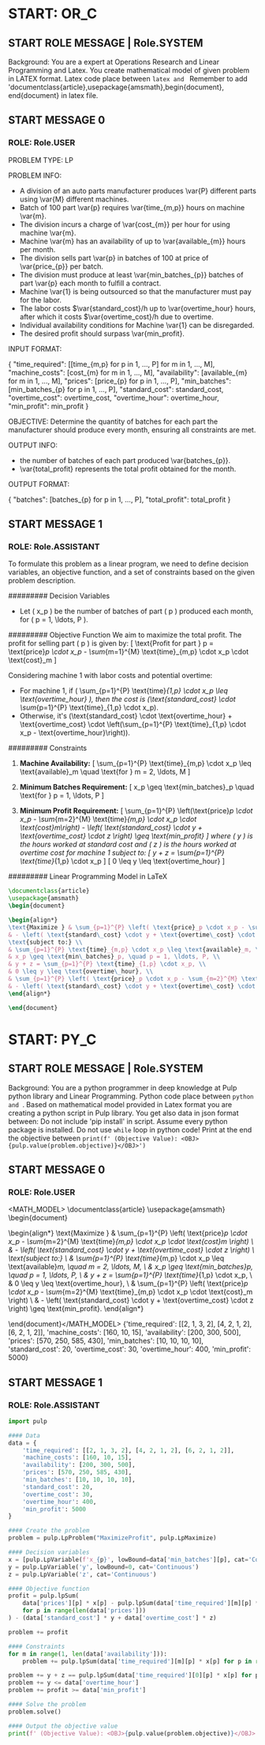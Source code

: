 # START: OR_C 
## START ROLE MESSAGE | Role.SYSTEM 
Background: You are a expert at Operations Research and Linear Programming and Latex. You create mathematical model of given problem in LATEX format. Latex code place between ```latex and ``` Remember to add 'documentclass{article},usepackage{amsmath},begin{document}, end{document} in latex file. 
## START MESSAGE 0 
### ROLE: Role.USER
<DESCRIPTION>
PROBLEM TYPE: LP

PROBLEM INFO:

- A division of an auto parts manufacturer produces \var{P} different parts using \var{M} different machines.
- Batch of 100 part \var{p} requires \var{time_{m,p}} hours on machine \var{m}.
- The division incurs a charge of \var{cost_{m}} per hour for using machine \var{m}.
- Machine \var{m} has an availability of up to \var{available_{m}} hours per month.
- The division sells part \var{p} in batches of 100 at price of \var{price_{p}} per batch.
- The division must produce at least \var{min_batches_{p}} batches of part \var{p} each month to fulfill a contract.
- Machine \var{1} is being outsourced so that the manufacturer must pay for the labor.
- The labor costs $\var{standard_cost}/h up to \var{overtime_hour} hours, after which it costs $\var{overtime_cost}/h due to overtime.
- Individual availability conditions for Machine \var{1} can be disregarded.
- The desired profit should surpass \var{min_profit}.

INPUT FORMAT: 

{
    "time_required": [[time_{m,p} for p in 1, ..., P] for m in 1, ..., M],
    "machine_costs": [cost_{m} for m in 1, ..., M],
    "availability": [available_{m} for m in 1, ..., M],
    "prices": [price_{p} for p in 1, ..., P],
    "min_batches": [min_batches_{p} for p in 1, ..., P],
    "standard_cost": standard_cost,
    "overtime_cost": overtime_cost,
    "overtime_hour": overtime_hour,
    "min_profit": min_profit
}

OBJECTIVE: Determine the quantity of batches for each part the manufacturer should produce every month, ensuring all constraints are met.

OUTPUT INFO:

- the number of batches of each part produced \var{batches_{p}}.
- \var{total_profit} represents the total profit obtained for the month.

OUTPUT FORMAT:

{
    "batches": [batches_{p} for p in 1, ..., P],
    "total_profit": total_profit
}
</DESCRIPTION>


## START MESSAGE 1 
### ROLE: Role.ASSISTANT
To formulate this problem as a linear program, we need to define decision variables, an objective function, and a set of constraints based on the given problem description.

######### Decision Variables
- Let \( x_p \) be the number of batches of part \( p \) produced each month, for \( p = 1, \ldots, P \).

######### Objective Function
We aim to maximize the total profit. The profit for selling part \( p \) is given by:
\[
\text{Profit for part } p = \text{price}_p \cdot x_p - \sum_{m=1}^{M} \text{time}_{m,p} \cdot x_p \cdot \text{cost}_m
\]

Considering machine 1 with labor costs and potential overtime:
- For machine 1, if \( \sum_{p=1}^{P} \text{time}_{1,p} \cdot x_p \leq \text{overtime\_hour} \), then the cost is \(\text{standard\_cost} \cdot \sum_{p=1}^{P} \text{time}_{1,p} \cdot x_p\).
- Otherwise, it's \(\text{standard\_cost} \cdot \text{overtime\_hour} + \text{overtime\_cost} \cdot \left(\sum_{p=1}^{P} \text{time}_{1,p} \cdot x_p - \text{overtime\_hour}\right)\).

######### Constraints
1. **Machine Availability:**
   \[
   \sum_{p=1}^{P} \text{time}_{m,p} \cdot x_p \leq \text{available}_m \quad \text{for } m = 2, \ldots, M
   \]

2. **Minimum Batches Requirement:**
   \[
   x_p \geq \text{min\_batches}_p \quad \text{for } p = 1, \ldots, P
   \]

3. **Minimum Profit Requirement:**
   \[
   \sum_{p=1}^{P} \left(\text{price}_p \cdot x_p - \sum_{m=2}^{M} \text{time}_{m,p} \cdot x_p \cdot \text{cost}_m\right) - \left( \text{standard\_cost} \cdot y + \text{overtime\_cost} \cdot z \right) \geq \text{min\_profit}
   \]
   where \( y \) is the hours worked at standard cost and \( z \) is the hours worked at overtime cost for machine 1 subject to:
   \[
   y + z = \sum_{p=1}^{P} \text{time}_{1,p} \cdot x_p
   \]
   \[
   0 \leq y \leq \text{overtime\_hour}
   \]

######### Linear Programming Model in LaTeX
```latex
\documentclass{article}
\usepackage{amsmath}
\begin{document}

\begin{align*}
\text{Maximize } & \sum_{p=1}^{P} \left( \text{price}_p \cdot x_p - \sum_{m=2}^{M} \text{time}_{m,p} \cdot x_p \cdot \text{cost}_m \right) \\
& - \left( \text{standard\_cost} \cdot y + \text{overtime\_cost} \cdot z \right) \\
\text{subject to:} \\
& \sum_{p=1}^{P} \text{time}_{m,p} \cdot x_p \leq \text{available}_m, \quad m = 2, \ldots, M, \\
& x_p \geq \text{min\_batches}_p, \quad p = 1, \ldots, P, \\
& y + z = \sum_{p=1}^{P} \text{time}_{1,p} \cdot x_p, \\
& 0 \leq y \leq \text{overtime\_hour}, \\
& \sum_{p=1}^{P} \left( \text{price}_p \cdot x_p - \sum_{m=2}^{M} \text{time}_{m,p} \cdot x_p \cdot \text{cost}_m \right) \\
& - \left( \text{standard\_cost} \cdot y + \text{overtime\_cost} \cdot z \right) \geq \text{min\_profit}.
\end{align*}

\end{document}
```

# START: PY_C 
## START ROLE MESSAGE | Role.SYSTEM 
Background: You are a python programmer in deep knowledge at Pulp python library and Linear Programming. Python code place between ```python and ```. Based on mathematical model provided in Latex format you are creating a python script in Pulp library. You get also data in json format between: <DATA></DATA> Do not include 'pip install' in script. Assume every python package is installed. Do not use `while` loop in python code! Print at the end the objective between <OBJ></OBJ> `print(f' (Objective Value): <OBJ>{pulp.value(problem.objective)}</OBJ>')` 
## START MESSAGE 0 
### ROLE: Role.USER
<MATH_MODEL>
\documentclass{article}
\usepackage{amsmath}
\begin{document}

\begin{align*}
\text{Maximize } & \sum_{p=1}^{P} \left( \text{price}_p \cdot x_p - \sum_{m=2}^{M} \text{time}_{m,p} \cdot x_p \cdot \text{cost}_m \right) \\
& - \left( \text{standard\_cost} \cdot y + \text{overtime\_cost} \cdot z \right) \\
\text{subject to:} \\
& \sum_{p=1}^{P} \text{time}_{m,p} \cdot x_p \leq \text{available}_m, \quad m = 2, \ldots, M, \\
& x_p \geq \text{min\_batches}_p, \quad p = 1, \ldots, P, \\
& y + z = \sum_{p=1}^{P} \text{time}_{1,p} \cdot x_p, \\
& 0 \leq y \leq \text{overtime\_hour}, \\
& \sum_{p=1}^{P} \left( \text{price}_p \cdot x_p - \sum_{m=2}^{M} \text{time}_{m,p} \cdot x_p \cdot \text{cost}_m \right) \\
& - \left( \text{standard\_cost} \cdot y + \text{overtime\_cost} \cdot z \right) \geq \text{min\_profit}.
\end{align*}

\end{document}</MATH_MODEL>
<DATA>
{'time_required': [[2, 1, 3, 2], [4, 2, 1, 2], [6, 2, 1, 2]], 'machine_costs': [160, 10, 15], 'availability': [200, 300, 500], 'prices': [570, 250, 585, 430], 'min_batches': [10, 10, 10, 10], 'standard_cost': 20, 'overtime_cost': 30, 'overtime_hour': 400, 'min_profit': 5000}</DATA>


## START MESSAGE 1 
### ROLE: Role.ASSISTANT
```python
import pulp

#### Data
data = {
    'time_required': [[2, 1, 3, 2], [4, 2, 1, 2], [6, 2, 1, 2]], 
    'machine_costs': [160, 10, 15], 
    'availability': [200, 300, 500], 
    'prices': [570, 250, 585, 430], 
    'min_batches': [10, 10, 10, 10], 
    'standard_cost': 20, 
    'overtime_cost': 30, 
    'overtime_hour': 400, 
    'min_profit': 5000
}

#### Create the problem
problem = pulp.LpProblem("MaximizeProfit", pulp.LpMaximize)

#### Decision variables
x = [pulp.LpVariable(f'x_{p}', lowBound=data['min_batches'][p], cat='Continuous') for p in range(len(data['prices']))]
y = pulp.LpVariable('y', lowBound=0, cat='Continuous')
z = pulp.LpVariable('z', cat='Continuous')

#### Objective function
profit = pulp.lpSum(
    data['prices'][p] * x[p] - pulp.lpSum(data['time_required'][m][p] * x[p] * data['machine_costs'][m] for m in range(1, len(data['machine_costs'])))
    for p in range(len(data['prices']))
) - (data['standard_cost'] * y + data['overtime_cost'] * z)

problem += profit

#### Constraints
for m in range(1, len(data['availability'])):
    problem += pulp.lpSum(data['time_required'][m][p] * x[p] for p in range(len(data['prices']))) <= data['availability'][m]

problem += y + z == pulp.lpSum(data['time_required'][0][p] * x[p] for p in range(len(data['prices'])))
problem += y <= data['overtime_hour']
problem += profit >= data['min_profit']

#### Solve the problem
problem.solve()

#### Output the objective value
print(f' (Objective Value): <OBJ>{pulp.value(problem.objective)}</OBJ>')
```

